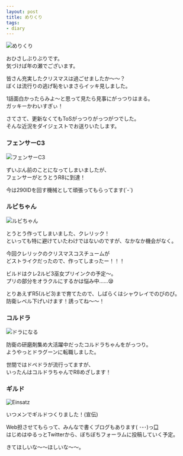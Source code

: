 ```yaml
---
layout: post
title: めりくり
tags:
- diary
---
```


![めりくり]({{site.baseurl}}/images/tosmemo00016.png)

おひさしぶりぶりです。  
気づけば年の瀬でございます。

皆さん充実したクリスマスは過ごせましたか～～？  
ぼくは流行りの逃げ恥をいまさらイッキ見しました。

1話面白かったらみよ～と思って見たら見事にがっつりはまる。  
ガッキーかわいすぎぃ！

さてさて、更新なくてもToSがっつりがっつがつでした。  
そんな近況をダイジェストでお送りいたします。

### フェンサーC3

![フェンサーC3]({{site.baseurl}}/images/tosmemo00013.png)

ずいぶん前のことになってしまいましたが、  
フェンサーがとうとうR8に到達！

今は290IDを回す機械として頑張ってもらってます(´-\`)

### ルビちゃん

![ルビちゃん]({{site.baseurl}}/images/tosmemo00015.png)

とうとう作ってしまいました、クレリック！  
といっても特に避けていたわけではないのですが、なかなか機会がなく。

今回クレリックのクリスマスコスチュームが  
どストライクだったので、作ってしまったー！！！

ビルドはクレ2ルビ3巫女プリインクの予定～。  
プリの部分をオラクルにするかは悩み中……😪

とりあえずR5(ルビ3)まで育てたので、しばらくはシャウレイでのびのび。  
防衛レベル下げいけます！誘ってね～～！

### コルドラ

![ドラになる]({{site.baseurl}}/images/tosmemo00017.png)

防衛の研磨剤集め大活躍中だったコルドラちゃんをがっつり。  
ようやっとドラグーンに転職しました。

世間ではドペドラが流行ってますが、  
いったんはコルドラちゃんでR8めざします！

### ギルド

![Einsatz]({{site.baseurl}}/images/tosmemo00014.png)

いつメンでギルドつくりました！(宣伝)

Web担させてもらって、みんなで書くブログもあります( ･-･)っ[□](https://einsatz.localinfo.jp/)  
はじめはゆるっとTwitterから、ぼちぼちフォーラムに投稿していく予定。

きてほしいな～～ほしいな～～。
